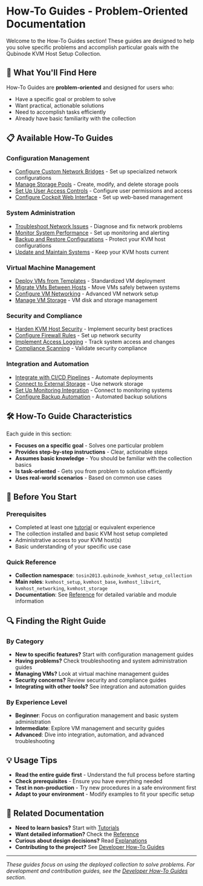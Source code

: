 # How-To Guides - Problem-Oriented Documentation

Welcome to the How-To Guides section! These guides are designed to help you solve specific problems and accomplish particular goals with the Qubinode KVM Host Setup Collection.

## 🎯 What You'll Find Here

How-To Guides are **problem-oriented** and designed for users who:
- Have a specific goal or problem to solve
- Want practical, actionable solutions
- Need to accomplish tasks efficiently
- Already have basic familiarity with the collection

## 📋 Available How-To Guides

### Configuration Management
- [Configure Custom Network Bridges](configure-custom-bridges.md) - Set up specialized network configurations
- [Manage Storage Pools](manage-storage-pools.md) - Create, modify, and delete storage pools
- [Set Up User Access Controls](setup-user-access.md) - Configure user permissions and access
- [Configure Cockpit Web Interface](configure-cockpit.md) - Set up web-based management

### System Administration
- [Troubleshoot Network Issues](troubleshoot-networking.md) - Diagnose and fix network problems
- [Monitor System Performance](monitor-performance.md) - Set up monitoring and alerting
- [Backup and Restore Configurations](backup-restore.md) - Protect your KVM host configurations
- [Update and Maintain Systems](update-maintain.md) - Keep your KVM hosts current

### Virtual Machine Management
- [Deploy VMs from Templates](deploy-vm-templates.md) - Standardized VM deployment
- [Migrate VMs Between Hosts](migrate-vms.md) - Move VMs safely between systems
- [Configure VM Networking](configure-vm-networking.md) - Advanced VM network setup
- [Manage VM Storage](manage-vm-storage.md) - VM disk and storage management

### Security and Compliance
- [Harden KVM Host Security](harden-security.md) - Implement security best practices
- [Configure Firewall Rules](configure-firewall.md) - Set up network security
- [Implement Access Logging](implement-logging.md) - Track system access and changes
- [Compliance Scanning](compliance-scanning.md) - Validate security compliance

### Integration and Automation
- [Integrate with CI/CD Pipelines](integrate-cicd.md) - Automate deployments
- [Connect to External Storage](connect-external-storage.md) - Use network storage
- [Set Up Monitoring Integration](setup-monitoring.md) - Connect to monitoring systems
- [Configure Backup Automation](configure-backup-automation.md) - Automated backup solutions

## 🛠️ How-To Guide Characteristics

Each guide in this section:
- **Focuses on a specific goal** - Solves one particular problem
- **Provides step-by-step instructions** - Clear, actionable steps
- **Assumes basic knowledge** - You should be familiar with the collection basics
- **Is task-oriented** - Gets you from problem to solution efficiently
- **Uses real-world scenarios** - Based on common use cases

## 🚀 Before You Start

### Prerequisites
- Completed at least one [tutorial](../tutorials/) or equivalent experience
- The collection installed and basic KVM host setup completed
- Administrative access to your KVM host(s)
- Basic understanding of your specific use case

### Quick Reference
- **Collection namespace**: `tosin2013.qubinode_kvmhost_setup_collection`
- **Main roles**: `kvmhost_setup`, `kvmhost_base`, `kvmhost_libvirt`, `kvmhost_networking`, `kvmhost_storage`
- **Documentation**: See [Reference](../reference/) for detailed variable and module information

## 🔍 Finding the Right Guide

### By Category
- **New to specific features?** Start with configuration management guides
- **Having problems?** Check troubleshooting and system administration guides
- **Managing VMs?** Look at virtual machine management guides
- **Security concerns?** Review security and compliance guides
- **Integrating with other tools?** See integration and automation guides

### By Experience Level
- **Beginner**: Focus on configuration management and basic system administration
- **Intermediate**: Explore VM management and security guides
- **Advanced**: Dive into integration, automation, and advanced troubleshooting

## 💡 Usage Tips

- **Read the entire guide first** - Understand the full process before starting
- **Check prerequisites** - Ensure you have everything needed
- **Test in non-production** - Try new procedures in a safe environment first
- **Adapt to your environment** - Modify examples to fit your specific setup

## 🔗 Related Documentation

- **Need to learn basics?** Start with [Tutorials](../tutorials/)
- **Want detailed information?** Check the [Reference](../reference/)
- **Curious about design decisions?** Read [Explanations](../explanations/)
- **Contributing to the project?** See [Developer How-To Guides](developer/)

---

*These guides focus on using the deployed collection to solve problems. For development and contribution guides, see the [Developer How-To Guides](developer/) section.*

